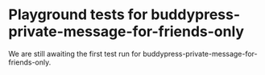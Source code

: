 # Playground tests for buddypress-private-message-for-friends-only
We are still awaiting the first test run for buddypress-private-message-for-friends-only.
